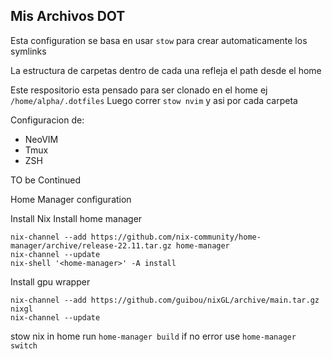 ## Mis Archivos DOT

Esta configuration se basa en usar `stow` para crear automaticamente los symlinks

La estructura de carpetas dentro de cada una refleja el path desde el home

Este respositorio esta pensado para ser clonado en el home ej `/home/alpha/.dotfiles`
Luego correr `stow nvim` y asi por cada carpeta

Configuracion de:

- NeoVIM
- Tmux
- ZSH


TO be Continued

Home Manager configuration

Install Nix
Install home manager
```
nix-channel --add https://github.com/nix-community/home-manager/archive/release-22.11.tar.gz home-manager
nix-channel --update
nix-shell '<home-manager>' -A install
```

Install gpu wrapper
```
nix-channel --add https://github.com/guibou/nixGL/archive/main.tar.gz nixgl
nix-channel --update
```

stow nix
in home run `home-manager build` if no error use `home-manager switch`
